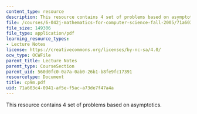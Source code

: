 ```yaml
---
content_type: resource
description: This resource contains 4 set of problems based on asymptotics.
file: /courses/6-042j-mathematics-for-computer-science-fall-2005/71a603c40941af5ef5aca73de7f47a4a_cp9m.pdf
file_size: 149306
file_type: application/pdf
learning_resource_types:
- Lecture Notes
license: https://creativecommons.org/licenses/by-nc-sa/4.0/
ocw_type: OCWFile
parent_title: Lecture Notes
parent_type: CourseSection
parent_uid: 560d0fc0-0a7a-0ab0-26b1-b8fe9fc17391
resourcetype: Document
title: cp9m.pdf
uid: 71a603c4-0941-af5e-f5ac-a73de7f47a4a
---
```

This resource contains 4 set of problems based on asymptotics.